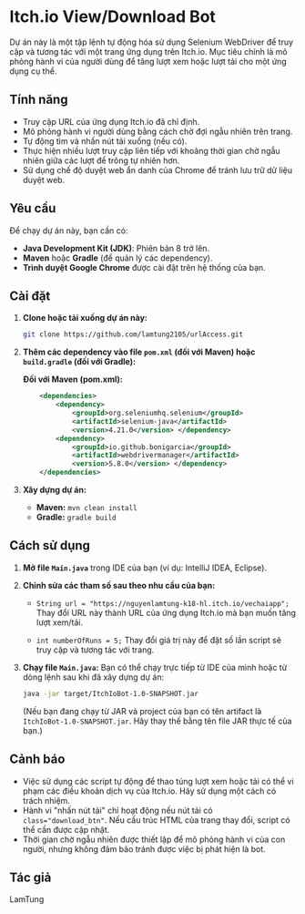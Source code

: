 # Itch.io View/Download Bot

Dự án này là một tập lệnh tự động hóa sử dụng Selenium WebDriver để truy cập và tương tác với một trang ứng dụng trên Itch.io. Mục tiêu chính là mô phỏng hành vi của người dùng để tăng lượt xem hoặc lượt tải cho một ứng dụng cụ thể.

## Tính năng

* Truy cập URL của ứng dụng Itch.io đã chỉ định.
* Mô phỏng hành vi người dùng bằng cách chờ đợi ngẫu nhiên trên trang.
* Tự động tìm và nhấn nút tải xuống (nếu có).
* Thực hiện nhiều lượt truy cập liên tiếp với khoảng thời gian chờ ngẫu nhiên giữa các lượt để trông tự nhiên hơn.
* Sử dụng chế độ duyệt web ẩn danh của Chrome để tránh lưu trữ dữ liệu duyệt web.

## Yêu cầu

Để chạy dự án này, bạn cần có:

* **Java Development Kit (JDK)**: Phiên bản 8 trở lên.
* **Maven** hoặc **Gradle** (để quản lý các dependency).
* **Trình duyệt Google Chrome** được cài đặt trên hệ thống của bạn.

## Cài đặt

1.  **Clone hoặc tải xuống dự án này:**
    ```bash
    git clone https://github.com/lamtung2105/urlAccess.git
    ```

2.  **Thêm các dependency vào file `pom.xml` (đối với Maven) hoặc `build.gradle` (đối với Gradle):**

    **Đối với Maven (pom.xml):**

    ```xml
        <dependencies>
            <dependency>
                <groupId>org.seleniumhq.selenium</groupId>
                <artifactId>selenium-java</artifactId>
                <version>4.21.0</version> </dependency>
            <dependency>
                <groupId>io.github.bonigarcia</groupId>
                <artifactId>webdrivermanager</artifactId>
                <version>5.8.0</version> </dependency>
        </dependencies>

    ```

3.  **Xây dựng dự án:**
    * **Maven:** `mvn clean install`
    * **Gradle:** `gradle build`

## Cách sử dụng

1.  **Mở file `Main.java`** trong IDE của bạn (ví dụ: IntelliJ IDEA, Eclipse).

2.  **Chỉnh sửa các tham số sau theo nhu cầu của bạn:**

    * `String url = "https://nguyenlamtung-k18-hl.itch.io/vechaiapp";`
        Thay đổi URL này thành URL của ứng dụng Itch.io mà bạn muốn tăng lượt xem/tải.

    * `int numberOfRuns = 5;`
        Thay đổi giá trị này để đặt số lần script sẽ truy cập và tương tác với trang.

3.  **Chạy file `Main.java`:**
    Bạn có thể chạy trực tiếp từ IDE của mình hoặc từ dòng lệnh sau khi đã xây dựng dự án:
    ```bash
    java -jar target/ItchIoBot-1.0-SNAPSHOT.jar
    ```
    (Nếu bạn đang chạy từ JAR và project của bạn có tên artifact là `ItchIoBot-1.0-SNAPSHOT.jar`. Hãy thay thế bằng tên file JAR thực tế của bạn.)

## Cảnh báo

* Việc sử dụng các script tự động để thao túng lượt xem hoặc tải có thể vi phạm các điều khoản dịch vụ của Itch.io. Hãy sử dụng một cách có trách nhiệm.
* Hành vi "nhấn nút tải" chỉ hoạt động nếu nút tải có `class="download_btn"`. Nếu cấu trúc HTML của trang thay đổi, script có thể cần được cập nhật.
* Thời gian chờ ngẫu nhiên được thiết lập để mô phỏng hành vi của con người, nhưng không đảm bảo tránh được việc bị phát hiện là bot.

## Tác giả

LamTung
